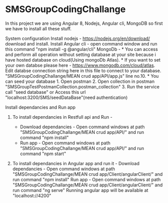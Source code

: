 # SMSGroupCodingChallange
In this project we are using Angular 8, Nodejs, Angular cli, MongoDB so first we have to install all these stuff.

System configuration
Install nodejs - https://nodejs.org/en/download/ download and install.
Install Angular cli -  open command window and run this command "npm install -g @angular/cli"
MongoDb - 
        * You can access and perform all operation without setting database at your site because i have hosted database on cloud(Using mongoDb Atlas).
        * If you want to set your own databse please here  - https://www.mongodb.com/cloud/atlas. 
        Edit  databse connection string here in this file to connect to your database.
        "SMSGroupCodingChallange/MEAN crud app/API/app.js" line no.10.
        * You can seed your database
            1. Open postman
            2. Open collection in postman "SMSGroupTestPostmanCollection.postman_collection"
            3. Run the service call "seed database"
                                or
            Access this url "localhost:3200/SMS/seedDataBase"(need authentication)

Install dependancies and Run app
1. To install dependancies in Restfull api and Run - 
    * Download dependancies - Open command windows at path "SMSGroupCodingChallange/MEAN crud app/API/" and run command "npm install"
    * Run app - Open command windows at path "SMSGroupCodingChallange/MEAN crud app/API/" and run command "npm start"
   
    
2. To install dependancies in Angular app and run it - 
    Download dependancies - Open command windows at path "SMSGroupCodingChallange/MEAN crud app/Client/angularClient/" and run command "npm install"
    Run app - Open command windows at path "SMSGroupCodingChallange/MEAN crud app/Client/angularClient/" and run command "ng serve" Running angular app will be available at "localhost://4200" 
    
    
  
